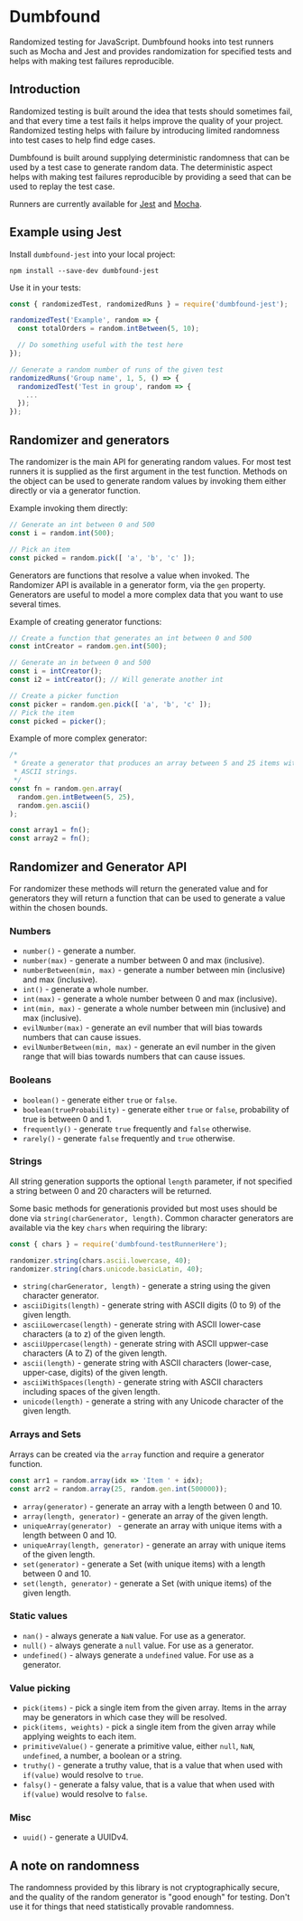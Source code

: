 # Dumbfound

Randomized testing for JavaScript. Dumbfound hooks into test runners such as
Mocha and Jest and provides randomization for specified tests and helps with
making test failures reproducible.

## Introduction

Randomized testing is built around the idea that tests should sometimes fail,
and that every time a test fails it helps improve the quality of your project.
Randomized testing helps with failure by introducing limited randomness into
test cases to help find edge cases.

Dumbfound is built around supplying deterministic randomness that can be used
by a test case to generate random data. The deterministic aspect helps with
making test failures reproducible by providing a seed that can be used to
replay the test case.

Runners are currently available for [Jest][jest] and [Mocha][mocha].

## Example using Jest

Install `dumbfound-jest` into your local project:

```
npm install --save-dev dumbfound-jest
```

Use it in your tests:

```javascript
const { randomizedTest, randomizedRuns } = require('dumbfound-jest');

randomizedTest('Example', random => {
  const totalOrders = random.intBetween(5, 10);

  // Do something useful with the test here
});

// Generate a random number of runs of the given test
randomizedRuns('Group name', 1, 5, () => {
  randomizedTest('Test in group', random => {
    ...
  });
});
```

## Randomizer and generators

The randomizer is the main API for generating random values. For most test
runners it is supplied as the first argument in the test function. Methods on
the object can be used to generate random values by invoking them either
directly or via a generator function.

Example invoking them directly:

```javascript
// Generate an int between 0 and 500
const i = random.int(500);

// Pick an item
const picked = random.pick([ 'a', 'b', 'c' ]);
```

Generators are functions that resolve a value when invoked. The Randomizer API
is available in a generator form, via the `gen` property. Generators
are useful to model a more complex data that you want to use several times.

Example of creating generator functions:

```javascript
// Create a function that generates an int between 0 and 500
const intCreator = random.gen.int(500);

// Generate an in between 0 and 500
const i = intCreator();
const i2 = intCreator(); // Will generate another int

// Create a picker function
const picker = random.gen.pick([ 'a', 'b', 'c' ]);
// Pick the item
const picked = picker();
```

Example of more complex generator:

```javascript
/*
 * Greate a generator that produces an array between 5 and 25 items with
 * ASCII strings.
 */
const fn = random.gen.array(
  random.gen.intBetween(5, 25),
  random.gen.ascii()
);

const array1 = fn();
const array2 = fn();
```

## Randomizer and Generator API

For randomizer these methods will return the generated value and for generators
they will return a function that can be used to generate a value within the
chosen bounds.

### Numbers

* `number()` - generate a number.
* `number(max)` - generate a number between 0 and max (inclusive).
* `numberBetween(min, max)` - generate a number between min (inclusive) and max (inclusive).
* `int()` - generate a whole number.
* `int(max)` - generate a whole number between 0 and max (inclusive).
* `int(min, max)` - generate a whole number between min (inclusive) and max (inclusive).
* `evilNumber(max)` - generate an evil number that will bias towards numbers that can cause issues.
* `evilNumberBetween(min, max)` - generate an evil number in the given range that will bias towards numbers that can cause issues.

### Booleans

* `boolean()` - generate either `true` or `false`.
* `boolean(trueProbability)` - generate either `true` or `false`, probability of true is between 0 and 1.
* `frequently()` - generate `true` frequently and `false` otherwise.
* `rarely()` - generate `false` frequently and `true` otherwise.

### Strings

All string generation supports the optional `length` parameter, if not specified
a string between 0 and 20 characters will be returned.

Some basic methods for generationis provided but most uses should be done via
`string(charGenerator, length)`. Common character generators are available
via the key `chars` when requiring the library:

```javascript
const { chars } = require('dumbfound-testRunnerHere');

randomizer.string(chars.ascii.lowercase, 40);
randomizer.string(chars.unicode.basicLatin, 40);
```

* `string(charGenerator, length)` - generate a string using the given character generator.
* `asciiDigits(length)` - generate string with ASCII digits (0 to 9) of the given length.
* `asciiLowercase(length)` - generate string with ASCII lower-case characters (a to z) of the given length.
* `asciiUppercase(length)` - generate string with ASCII uppwer-case characters (A to Z) of the given length.
* `ascii(length)` - generate string with ASCII characters (lower-case, upper-case, digits) of the given length.
* `asciiWithSpaces(length)` - generate string with ASCII characters including spaces of the given length.
* `unicode(length)` - generate a string with any Unicode character of the given length.

### Arrays and Sets

Arrays can be created via the `array` function and require a generator function.

```javascript
const arr1 = random.array(idx => 'Item ' + idx);
const arr2 = random.array(25, random.gen.int(500000));
```

* `array(generator)` - generate an array with a length between 0 and 10.
* `array(length, generator)` - generate an array of the given length.
* `uniqueArray(generator) ` - generate an array with unique items with a length between 0 and 10.
* `uniqueArray(length, generator)` - generate an array with unique items of the given length.
* `set(generator)` - generate a Set (with unique items) with a length between 0 and 10.
* `set(length, generator)` - generate a Set (with unique items) of the given length.

### Static values

* `nan()` - always generate a `NaN` value. For use as a generator.
* `null()` - always generate a `null` value. For use as a generator.
* `undefined()` - always generate a `undefined` value. For use as a generator.

### Value picking

* `pick(items)` - pick a single item from the given array. Items in the array may be generators in which case they will be resolved.
* `pick(items, weights)` - pick a single item from the given array while applying weights to each item.
* `primitiveValue()` - generate a primitive value, either `null`, `NaN`, `undefined`, a number, a boolean or a string. 
* `truthy()` - generate a truthy value, that is a value that when used with `if(value)` would resolve to `true`.
* `falsy()` - generate a falsy value, that is a value that when used with `if(value)` would resolve to `false`.

### Misc

* `uuid()` - generate a UUIDv4.


## A note on randomness

The randomness provided by this library is not cryptographically secure, and
the quality of the random generator is "good enough" for testing. Don't use it
for things that need statistically provable randomness.

[jest]: https://github.com/aholstenson/dumbfound/tree/master/packages/jest
[mocha]:https://github.com/aholstenson/dumbfound/tree/master/packages/mocha
